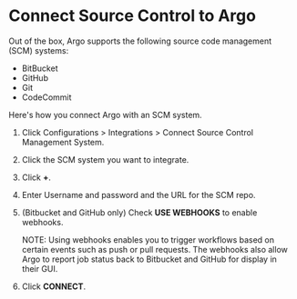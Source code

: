 # Connect Source Control to Argo

Out of the box, Argo supports the following source code management (SCM) systems:

*   BitBucket
*   GitHub
*   Git
*   CodeCommit

Here's how you connect Argo with an SCM system.

1.  Click Configurations > Integrations > Connect Source Control Management System.

2.  Click the SCM system you want to integrate.
3.  Click **+**.

4.  Enter Username and password and the URL for the SCM repo.
5.  (Bitbucket and GitHub only) Check **USE WEBHOOKS** to enable webhooks.

    NOTE: Using webhooks enables you to trigger workflows based on certain events such as push or pull requests. The webhooks also allow Argo to report job status back to Bitbucket and GitHub for display in their GUI.

6.  Click **CONNECT**.